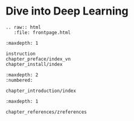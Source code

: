 Dive into Deep Learning
========================

```eval_rst
.. raw:: html
   :file: frontpage.html
```

```toc
:maxdepth: 1

instruction
chapter_preface/index_vn
chapter_install/index
```

```toc
:maxdepth: 2
:numbered:

chapter_introduction/index
```

```toc
:maxdepth: 1

chapter_references/zreferences
```
